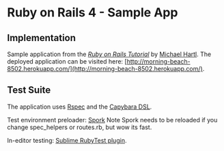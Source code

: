 # Ruby on Rails 4 - Sample App
## Implementation

Sample application from the [*Ruby on Rails Tutorial*](http://railstutorial.org/) by [Michael Hartl](http://michaelhartl.com).
The deployed application can be visited here: [http://morning-beach-8502.herokuapp.com/](http://morning-beach-8502.herokuapp.com/).

## Test Suite

The application uses [Rspec](https://github.com/rspec/rspec-rails) and the [Capybara DSL](https://github.com/jnicklas/capybara). 

Test environment preloader: [Spork](https://github.com/sporkrb/spork-rails) 
Note Spork needs to be reloaded if you change spec_helpers or routes.rb, but wow its fast.

In-editor testing: [Sublime RubyTest plugin](https://github.com/maltize/sublime-text-2-ruby-tests).